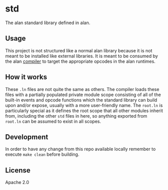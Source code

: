 # std

The alan standard library defined in alan.

## Usage

This project is not structured like a normal alan library because it is not meant to be installed like external libraries. It is meant to be consumed by the alan [compiler](https://github.com/alantech/alan/tree/master/compiler) to target the appropriate opcodes in the alan runtimes.

## How it works

These `.ln` files are not quite the same as others. The compiler loads these files with a partially populated private module scope consisting of all of the built-in events and opcode functions which the standard library can build upon and/or expose, usually with a more user-friendly name. The `root.ln` is particularly special as it defines the root scope that all other modules inherit from, including the other `std` files in here, so anything exported from `root.ln` can be assumed to exist in all scopes.

## Development

In order to have any change from this repo available locally remember to execute `make clean` before building.

## License

Apache 2.0
